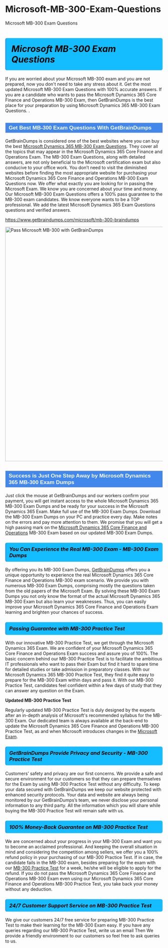 # Microsoft-MB-300-Exam-Questions
Microsoft MB-300 Exam Questions
<h1><strong><span style="display: block; color: #000000; background: #14BDFF; border: 0.5px solid #AED6F1; border-left: 3px solid #3498DB; padding: .6em; border-radius: 6px;">                     <em>Microsoft MB-300 <span class="exam_variation">Exam Questions</span> </em>                </span></strong>            </h1>                        <p>If you are worried about your Microsoft MB-300 exam and you are not prepared, now you don't need to take any stress about it.             Get the most updated Microsoft MB-300 <span class="exam_variation">Exam Questions</span> with 100% accurate answers. If you are a candidate who wants to pass the             Microsoft Dynamics 365 Core Finance and Operations MB-300 Exam, then GetBrainDumps is the best place for your preparation by using Microsoft Dynamics 365 MB-300 <span class="exam_variation">Exam Questions</span>. .</p>                        <h2 style="background: #4287ec; border: 1px solid #cccccc; padding: 5px 10px;">                <span style="color: #ffffff;">                    <span style="font-size: 11pt;">                        <span style="line-height: normal;">                            <span style="font-family: Calibri,sans-serif;">                                <strong>                                    <span style="font-size: 13.0pt;">Get Best MB-300 <span class="exam_variation">Exam Questions</span> With GetBrainDumps</span>                                </strong>                            </span>                        </span>                    </span>                </span>            </h2>                        <p>GetBrainDumps is considered one of the best websites where you can buy the best <a href="https://www.getbraindumps.com/microsoft/microsoft-dynamics-365-braindumps.html">Microsoft Dynamics 365 MB-300 <span class="exam_variation">Exam Questions</span></a>.             They cover all the topics that may appear in the Microsoft Dynamics 365 Core Finance and Operations Exam. The MB-300 <span class="exam_variation">Exam Questions</span>,             along with detailed answers, are not only beneficial to the Microsoft certification exam but also conducive to your office work.             You don’t need to visit the diminished websites before finding the most appropriate website for purchasing your             Microsoft Dynamics 365 Core Finance and Operations MB-300 <span class="exam_variation">Exam Questions</span> now. We offer what exactly you are looking for in passing the Microsoft Exam.             We know you are concerned about your time and money. Our Microsoft MB-300 <span class="exam_variation">Exam Questions</span> offers a 100% pass guarantee to the             MB-300 exam candidates. We know everyone wants to be a TOP professional. We add the latest Microsoft Dynamics 365 <span class="exam_variation">Exam Questions</span> questions and verified answers.</p>                        <p><a href="https://www.getbraindumps.com/microsoft/mb-300-braindumps">https://www.getbraindumps.com/microsoft/mb-300-braindumps</a></p>                        <p><a href="https://www.getbraindumps.com/"><img src="https://www.getbraindumps.com/images/get-updated-exam-questions-with-discount-getbraindumps.jpg" class="postImage" alt="Pass Microsoft MB-300 with GetBrainDumps" width="750"></a></p>                            <h2 style="background: #4287ec; border: 1px solid #cccccc; padding: 5px 10px;">                <span style="color: #ffffff;">                    <span style="font-size: 11pt;">                        <span style="line-height: normal;">                            <span style="font-family: Calibri,sans-serif;">                                <strong>                                    <span style="font-size: 13.0pt;">Success is Just One Step Away by Microsoft Dynamics 365 MB-300 <span class="exam_variation2">Exam Dumps</span></span>                                </strong>                            </span>                        </span>                    </span>                </span>            </h2>                        <p>Just click the mouse at GetBrainDumps and our workers confirm your payment, you will get instant access to the whole Microsoft Dynamics 365 MB-300 <span class="exam_variation2">Exam Dumps</span>             and be ready for your success in the Microsoft Dynamics 365 Exam. Make full use of the MB-300 <span class="exam_variation2">Exam Dumps</span>. Download the MB-300 <span class="exam_variation2">Exam Dumps</span> on your             PC and practice every day. Make notes on the errors and pay more attention to them. We promise that you will get a high passing mark on the             <a href="https://www.getbraindumps.com/microsoft/mb-300-braindumps">Microsoft Dynamics 365 Core Finance and Operations</a> MB-300 Exam based on our updated MB-300 <span class="exam_variation2">Exam Dumps</span>.</p>                        <h3>                <strong>                    <span style="display: block; color: #000000; background: #14BDFF; border: 0.5px solid #AED6F1; border-left: 3px solid #3498DB; padding: .6em; border-radius: 6px;">                        <em>You Can Experience the Real MB-300 Exam - MB-300 <span class="exam_variation2">Exam Dumps</span></em>                    </span>                </strong>            </h3>                        <p>By offering you its MB-300 <span class="exam_variation2">Exam Dumps</span>, <a href="https://www.getbraindumps.com/">GetBrainDumps</a> offers you a unique opportunity to experience the real             Microsoft Dynamics 365 Core Finance and Operations MB-300 exam scenario. We provide you with numerous MB-300 <span class="exam_variation2">Exam Dumps</span>, comprising mostly             the questions taken from the old papers of the Microsoft Exam. By solving these MB-300 <span class="exam_variation2">Exam Dumps</span> you not only know the format of the actual             Microsoft Dynamics 365 MB-300 Exam but also learn your weaknesses. Thus, you can easily improve your             Microsoft Dynamics 365 Core Finance and Operations Exam learning and brighten your chances of success.</p>                        <h3>                <strong>                    <span style="display: block; color: #000000; background: #14BDFF; border: 0.5px solid #AED6F1; border-left: 3px solid #3498DB; padding: .6em; border-radius: 6px;">                        <em>Passing Guarantee with MB-300 <span class="exam_variation3">Practice Test</span></em>                    </span>                </strong>            </h3>                        <p>With our innovative MB-300 <span class="exam_variation3">Practice Test</span>, we get through the Microsoft Dynamics 365 Exam. We are confident of your Microsoft Dynamics 365 Core Finance and Operations Exam             success and assure you of 100%. The basic concern behind our MB-300 <span class="exam_variation3">Practice Test</span> is to facilitate the ambitious IT professionals who want to pass their             Exam but find it hard to spare time for detailed studies or take admission in preparatory classes. With our Microsoft Dynamics 365 MB-300 <span class="exam_variation3">Practice Test</span>, they             find it quite easy to prepare for the MB-300 Exam within days and pass it. With our MB-300 <span class="exam_variation3">Practice Test</span>, candidates feel confident within a few days of             study that they can answer any question on the Exam.</p>                        <p><strong>Updated MB-300 <span class="exam_variation3">Practice Test</span></strong></p>                        <p>Regularly updated MB-300 <span class="exam_variation3">Practice Test</span> is duly designed by the experts after an in-depth analysis of Microsoft's recommended syllabus for the MB-300 Exam.             Our dedicated team is always available at the back-end to update the Microsoft Dynamics 365 Core Finance and Operations MB-300 <span class="exam_variation3">Practice Test</span>,             as and when Microsoft introduces changes in the <a href="https://www.getbraindumps.com/microsoft-braindumps.html">Microsoft Exam</a>.</p>                        <h3>                <strong>                    <span style="display: block; color: #000000; background: #14BDFF; border: 0.5px solid #AED6F1; border-left: 3px solid #3498DB; padding: .6em; border-radius: 6px;">                        <em>GetBrainDumps Provide Privacy and Security - MB-300 <span class="exam_variation3">Practice Test</span></em>                    </span>                </strong>            </h3>                        <p>Customers’ safety and privacy are our first concerns. We provide a safe and secure environment for our customers so that they can prepare themselves for the Exam by using             MB-300 <span class="exam_variation3">Practice Test</span> without any difficulty. To keep your data secured with GetBrainDumps we keep our website protected with enhanced security protocols. Your data and website             are always being monitored by our GetBrainDumps’s team, we never disclose your personal information to any third party. All the information which you will share while buying             the MB-300 <span class="exam_variation3">Practice Test</span> will remain safe with us.</p>                        <h3>                <strong>                    <span style="display: block; color: #000000; background: #14BDFF; border: 0.5px solid #AED6F1; border-left: 3px solid #3498DB; padding: .6em; border-radius: 6px;">                        <em>100% Money-Back Guarantee on MB-300 <span class="exam_variation4">Practice Test</span></em>                    </span>                </strong>            </h3>                        <p>We are concerned about your progress in your MB-300 Exam and want you to become an acclaimed professional. And keeping the overall situation in mind and             considering the competition among sellers, we offer you a 100% refund policy in your purchasing of our MB-300 <span class="exam_variation4">Practice Test</span>. If in case, the candidate fails in the             MB-300 exam, besides preparing for the exam with our <a href="https://www.getbraindumps.com/microsoft/mb-300-braindumps">MB-300 <span class="exam_variation4">Practice Test</span></a> for a week, he/she will be eligible to apply for the refund. If you do not pass the             Microsoft Dynamics 365 Core Finance and Operations MB-300 Exam even using our Microsoft Dynamics 365 Core Finance and Operations MB-300 <span class="exam_variation4">Practice Test</span>, you             take back your money without any deduction.</p>                        <h3>                <strong>                    <span style="display: block; color: #000000; background: #14BDFF; border: 0.5px solid #AED6F1; border-left: 3px solid #3498DB; padding: .6em; border-radius: 6px;">                        <em>24/7 Customer Support Service on MB-300 <span class="exam_variation4">Practice Test</span></em>                    </span>                </strong>            </h3>                        <p>We give our customers 24/7 free service for preparing MB-300 <span class="exam_variation4">Practice Test</span> to make their learning for the MB-300 Exam easy. If you have any queries regarding our             MB-300 <span class="exam_variation4">Practice Test</span>, write us an email Then We provide a friendly environment to our customers so feel free to ask queries to us.</p>                    

